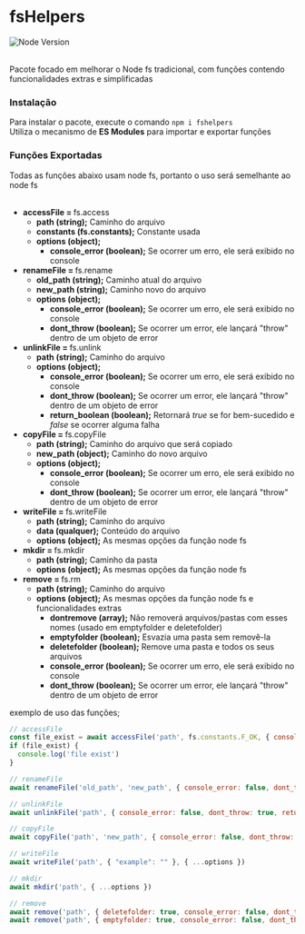 # fsHelpers # 
![Node Version](https://img.shields.io/badge/node-v20.11.1-yellow)
</br>
</br>

Pacote focado em melhorar o Node fs tradicional, com funções contendo funcionalidades extras e simplificadas

<h3> Instalação </h3>
Para instalar o pacote, execute o comando <code>npm i fshelpers</code>
</br>
Utiliza o mecanismo de <b>ES Modules</b> para importar e exportar funções

<h3> Funções Exportadas </h3>
Todas as funções abaixo usam node fs, portanto o uso será semelhante ao node fs
</br>
</br>

<ul>
  <li><b>accessFile = </b> fs.access
    <ul>
      <li><b>path (string);</b> Caminho do arquivo</li>
      <li><b>constants (fs.constants);</b> Constante usada</li>
      <li><b>options (object);</b>
        <ul>
          <li><b>console_error (boolean);</b> Se ocorrer um erro, ele será exibido no console</li>
        </ul>
      </li>
    </ul>
  </li>
  <li><b>renameFile = </b> fs.rename
    <ul>
      <li><b>old_path (string);</b> Caminho atual do arquivo</li>
      <li><b>new_path (string);</b> Caminho novo do arquivo</li>
      <li><b>options (object);</b>
        <ul>
          <li><b>console_error (boolean);</b> Se ocorrer um erro, ele será exibido no console</li>
          <li><b>dont_throw (boolean);</b> Se ocorrer um error, ele lançará "throw" dentro de um objeto de error</li>
        </ul>
      </li>
    </ul>
  </li>
  <li><b>unlinkFile = </b> fs.unlink
    <ul>
      <li><b>path (string);</b> Caminho do arquivo</li>
      <li><b>options (object);</b>
        <ul>
          <li><b>console_error (boolean);</b> Se ocorrer um erro, ele será exibido no console</li>
          <li><b>dont_throw (boolean);</b> Se ocorrer um error, ele lançará "throw" dentro de um objeto de error</li>
          <li><b>return_boolean (boolean);</b> Retornará <i>true</i> se for bem-sucedido e <i>false</i> se ocorrer alguma falha</li>
        </ul>
      </li>
    </ul>
  </li>
  <li><b>copyFile = </b> fs.copyFile
    <ul>
      <li><b>path (string);</b> Caminho do arquivo que será copiado</li>
      <li><b>new_path (object);</b> Caminho do novo arquivo</li>
      <li><b>options (object);</b>
        <ul>
          <li><b>console_error (boolean);</b> Se ocorrer um erro, ele será exibido no console</li>
          <li><b>dont_throw (boolean);</b> Se ocorrer um error, ele lançará "throw" dentro de um objeto de error</li>
        </ul>
      </li>
    </ul>
  </li>
  <li><b>writeFile = </b> fs.writeFile
    <ul>
      <li><b>path (string);</b> Caminho do arquivo</li>
      <li><b>data (qualquer);</b> Conteúdo do arquivo</li>
      <li><b>options (object);</b> As mesmas opções da função node fs</li>
    </ul>
  </li>
  <li><b>mkdir = </b> fs.mkdir
    <ul>
      <li><b>path (string);</b> Caminho da pasta</li>
      <li><b>options (object);</b> As mesmas opções da função node fs</li>
    </ul>
  </li>
  <li><b>remove = </b> fs.rm
    <ul>
      <li><b>path (string);</b> Caminho do arquivo</li>
      <li><b>options (object);</b> As mesmas opções da função node fs e funcionalidades extras
        <ul>
          <li><b>dontremove (array);</b> Não removerá arquivos/pastas com esses nomes (usado em emptyfolder e deletefolder)</li>
          <li><b>emptyfolder (boolean);</b> Esvazia uma pasta sem removê-la</li>
          <li><b>deletefolder (boolean);</b> Remove uma pasta e todos os seus arquivos</li>
          <li><b>console_error (boolean);</b> Se ocorrer um erro, ele será exibido no console</li>
          <li><b>dont_throw (boolean);</b> Se ocorrer um error, ele lançará "throw" dentro de um objeto de error</li>
        </ul>
      </li>
    </ul>
  </li>
</ul>
exemplo de uso das funções;

```javascript
// accessFile
const file_exist = await accessFile('path', fs.constants.F_OK, { console_error: false })
if (file_exist) {
  console.log('file exist')
}

// renameFile
await renameFile('old_path', 'new_path', { console_error: false, dont_throw: true })

// unlinkFile
await unlinkFile('path', { console_error: false, dont_throw: true, return_boolean: true })

// copyFile
await copyFile('path', 'new_path', { console_error: false, dont_throw: true })

// writeFile
await writeFile('path', { "example": "" }, { ...options })

// mkdir
await mkdir('path', { ...options })

// remove
await remove('path', { deletefolder: true, console_error: false, dont_throw: true })
await remove('path', { emptyfolder: true, console_error: false, dont_throw: true })
```